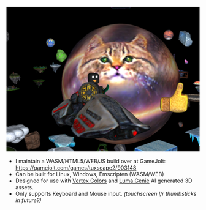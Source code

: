 ![Screenshot of the TuxScape2 game](https://raw.githubusercontent.com/mrbid/TuxScape2/main/screenshot.png)

- I maintain a WASM/HTML5/WEB/JS build over at GameJolt: https://gamejolt.com/games/tuxscape2/903148
- Can be built for Linux, Windows, Emscripten (WASM/WEB)
- Designed for use with [Vertex Colors](https://github.com/VertexColor) and [Luma Genie](https://lumalabs.ai/genie) AI generated 3D assets.
- Only supports Keyboard and Mouse input. _(touchscreen l/r thumbsticks in future?)_
